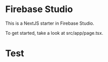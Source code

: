 # Firebase Studio

This is a NextJS starter in Firebase Studio.

To get started, take a look at src/app/page.tsx.
# Test

